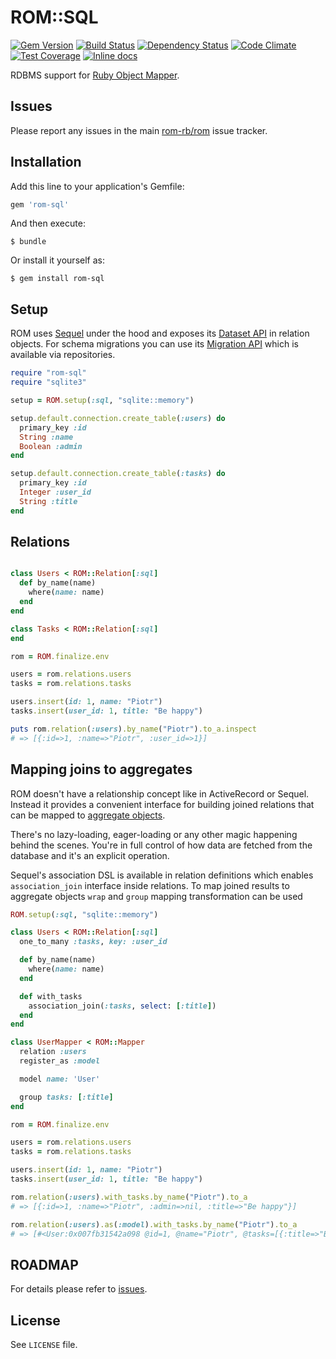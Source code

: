 [gem]: https://rubygems.org/gems/rom-sql
[travis]: https://travis-ci.org/rom-rb/rom-sql
[gemnasium]: https://gemnasium.com/rom-rb/rom-sql
[codeclimate]: https://codeclimate.com/github/rom-rb/rom-sql
[inchpages]: http://inch-ci.org/github/rom-rb/rom-sql

# ROM::SQL

[![Gem Version](https://badge.fury.io/rb/rom-sql.svg)][gem]
[![Build Status](https://travis-ci.org/rom-rb/rom-sql.svg?branch=master)][travis]
[![Dependency Status](https://gemnasium.com/rom-rb/rom-sql.png)][gemnasium]
[![Code Climate](https://codeclimate.com/github/rom-rb/rom-sql/badges/gpa.svg)][codeclimate]
[![Test Coverage](https://codeclimate.com/github/rom-rb/rom-sql/badges/coverage.svg)][codeclimate]
[![Inline docs](http://inch-ci.org/github/rom-rb/rom-sql.svg?branch=master)][inchpages]

RDBMS support for [Ruby Object Mapper](https://github.com/rom-rb/rom).

## Issues

Please report any issues in the main [rom-rb/rom](https://github.com/rom-rb/rom/issues) issue tracker.

## Installation

Add this line to your application's Gemfile:

```ruby
gem 'rom-sql'
```

And then execute:

    $ bundle

Or install it yourself as:

    $ gem install rom-sql

## Setup

ROM uses [Sequel](http://sequel.jeremyevans.net) under the hood and exposes its
[Dataset API](http://sequel.jeremyevans.net/rdoc/files/doc/dataset_basics_rdoc.html)
in relation objects. For schema migrations you can use its
[Migration API](http://sequel.jeremyevans.net/rdoc/files/doc/migration_rdoc.html)
which is available via repositories.

``` ruby
require "rom-sql"
require "sqlite3"

setup = ROM.setup(:sql, "sqlite::memory")

setup.default.connection.create_table(:users) do
  primary_key :id
  String :name
  Boolean :admin
end

setup.default.connection.create_table(:tasks) do
  primary_key :id
  Integer :user_id
  String :title
end
```

## Relations

``` ruby

class Users < ROM::Relation[:sql]
  def by_name(name)
    where(name: name)
  end
end

class Tasks < ROM::Relation[:sql]
end

rom = ROM.finalize.env

users = rom.relations.users
tasks = rom.relations.tasks

users.insert(id: 1, name: "Piotr")
tasks.insert(user_id: 1, title: "Be happy")

puts rom.relation(:users).by_name("Piotr").to_a.inspect
# => [{:id=>1, :name=>"Piotr", :user_id=>1}]
```

## Mapping joins to aggregates

ROM doesn't have a relationship concept like in ActiveRecord or Sequel. Instead
it provides a convenient interface for building joined relations that can be
mapped to [aggregate objects](http://martinfowler.com/bliki/Aggregate.html).

There's no lazy-loading, eager-loading or any other magic happening behind the
scenes. You're in full control of how data are fetched from the database and it's
an explicit operation.

Sequel's association DSL is available in relation definitions which enables
`association_join` interface inside relations. To map joined results to
aggregate objects `wrap` and `group` mapping transformation can be used

``` ruby
ROM.setup(:sql, "sqlite::memory")

class Users < ROM::Relation[:sql]
  one_to_many :tasks, key: :user_id

  def by_name(name)
    where(name: name)
  end

  def with_tasks
    association_join(:tasks, select: [:title])
  end
end

class UserMapper < ROM::Mapper
  relation :users
  register_as :model

  model name: 'User'

  group tasks: [:title]
end

rom = ROM.finalize.env

users = rom.relations.users
tasks = rom.relations.tasks

users.insert(id: 1, name: "Piotr")
tasks.insert(user_id: 1, title: "Be happy")

rom.relation(:users).with_tasks.by_name("Piotr").to_a
# => [{:id=>1, :name=>"Piotr", :admin=>nil, :title=>"Be happy"}]

rom.relation(:users).as(:model).with_tasks.by_name("Piotr").to_a
# => [#<User:0x007fb31542a098 @id=1, @name="Piotr", @tasks=[{:title=>"Be happy"}]>]
```

## ROADMAP

For details please refer to [issues](https://github.com/rom-rb/rom-sql/issues).

## License

See `LICENSE` file.
